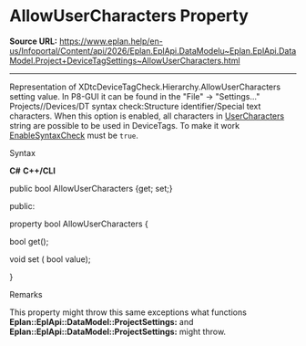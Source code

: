 # AllowUserCharacters Property

**Source URL:** https://www.eplan.help/en-us/Infoportal/Content/api/2026/Eplan.EplApi.DataModelu~Eplan.EplApi.DataModel.Project+DeviceTagSettings~AllowUserCharacters.html

---

Representation of XDtcDeviceTagCheck.Hierarchy.AllowUserCharacters setting value. In P8-GUI it can be found in the "File" -> "Settings..." Projects/<project>/Devices/DT syntax check:Structure identifier/Special text characters. When this option is enabled, all characters in [UserCharacters](Eplan.EplApi.DataModelu~Eplan.EplApi.DataModel.Project+DeviceTagSettings~UserCharacters.html) string are possible to be used in DeviceTags. To make it work [EnableSyntaxCheck](Eplan.EplApi.DataModelu~Eplan.EplApi.DataModel.Project+DeviceTagSettings~EnableSyntaxCheck.html) must be `true`.

Syntax

**C#**
**C++/CLI**


public bool AllowUserCharacters {get; set;}

public:

property bool AllowUserCharacters {

   bool get();

   void set (    bool value);

}


Remarks

This property might throw this same exceptions what functions **Eplan::EplApi::DataModel::ProjectSettings:** and **Eplan::EplApi::DataModel::ProjectSettings:** might throw.
